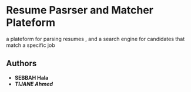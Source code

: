 # Resume Pasrser and Matcher Plateform
a plateform for parsing resumes , and a search engine for candidates that match a specific job





## Authors

* **SEBBAH Hala**
* ***TIJANE Ahmed***
